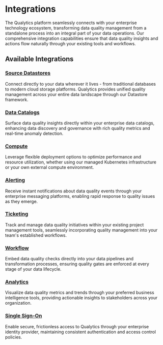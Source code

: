 # Integrations

The Qualytics platform seamlessly connects with your enterprise technology ecosystem, transforming data quality management from a standalone process into an integral part of your data operations. Our comprehensive integration capabilities ensure that data quality insights and actions flow naturally through your existing tools and workflows.

## Available Integrations

### [Source Datastores](../add-datastores/source-datastore.md)
Connect directly to your data wherever it lives - from traditional databases to modern cloud storage platforms. Qualytics provides unified quality management across your entire data landscape through our Datastore framework.

### [Data Catalogs](../settings/catalog-integrations/overview.md)
Surface data quality insights directly within your enterprise data catalogs, enhancing data discovery and governance with rich quality metrics and real-time anomaly detection.

### [Compute](./compute.md)
Leverage flexible deployment options to optimize performance and resource utilization, whether using our managed Kubernetes infrastructure or your own external compute environment.

### [Alerting](./alerting.md)
Receive instant notifications about data quality events through your enterprise messaging platforms, enabling rapid response to quality issues as they emerge.

### [Ticketing](./ticketing.md)
Track and manage data quality initiatives within your existing project management tools, seamlessly incorporating quality management into your team's established workflows.

### [Workflow](./workflow.md)
Embed data quality checks directly into your data pipelines and transformation processes, ensuring quality gates are enforced at every stage of your data lifecycle.

### [Analytics](./analytics.md)
Visualize data quality metrics and trends through your preferred business intelligence tools, providing actionable insights to stakeholders across your organization.

### [Single Sign-On](./sso.md)
Enable secure, frictionless access to Qualytics through your enterprise identity provider, maintaining consistent authentication and access control policies.
